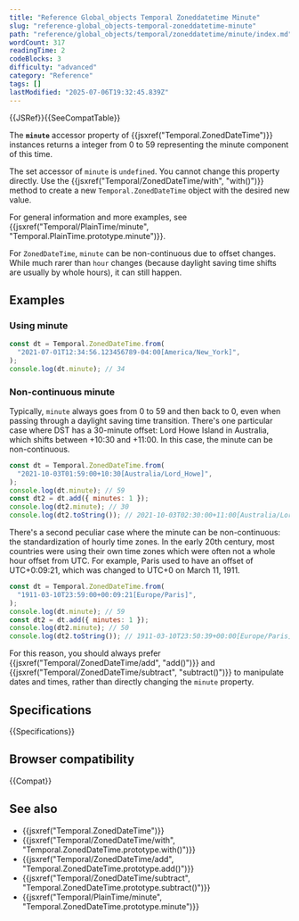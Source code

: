 ```yaml
---
title: "Reference Global_objects Temporal Zoneddatetime Minute"
slug: "reference-global_objects-temporal-zoneddatetime-minute"
path: "reference/global_objects/temporal/zoneddatetime/minute/index.md"
wordCount: 317
readingTime: 2
codeBlocks: 3
difficulty: "advanced"
category: "Reference"
tags: []
lastModified: "2025-07-06T19:32:45.839Z"
---
```



{{JSRef}}{{SeeCompatTable}}

The **`minute`** accessor property of {{jsxref("Temporal.ZonedDateTime")}} instances returns a integer from 0 to 59 representing the minute component of this time.

The set accessor of `minute` is `undefined`. You cannot change this property directly. Use the {{jsxref("Temporal/ZonedDateTime/with", "with()")}} method to create a new `Temporal.ZonedDateTime` object with the desired new value.

For general information and more examples, see {{jsxref("Temporal/PlainTime/minute", "Temporal.PlainTime.prototype.minute")}}.

For `ZonedDateTime`, `minute` can be non-continuous due to offset changes. While much rarer than `hour` changes (because daylight saving time shifts are usually by whole hours), it can still happen.

## Examples

### Using minute

```js
const dt = Temporal.ZonedDateTime.from(
  "2021-07-01T12:34:56.123456789-04:00[America/New_York]",
);
console.log(dt.minute); // 34
```

### Non-continuous minute

Typically, `minute` always goes from 0 to 59 and then back to 0, even when passing through a daylight saving time transition. There's one particular case where DST has a 30-minute offset: Lord Howe Island in Australia, which shifts between +10:30 and +11:00. In this case, the minute can be non-continuous.

```js
const dt = Temporal.ZonedDateTime.from(
  "2021-10-03T01:59:00+10:30[Australia/Lord_Howe]",
);
console.log(dt.minute); // 59
const dt2 = dt.add({ minutes: 1 });
console.log(dt2.minute); // 30
console.log(dt2.toString()); // 2021-10-03T02:30:00+11:00[Australia/Lord_Howe]
```

There's a second peculiar case where the minute can be non-continuous: the standardization of hourly time zones. In the early 20th century, most countries were using their own time zones which were often not a whole hour offset from UTC. For example, Paris used to have an offset of UTC+0:09:21, which was changed to UTC+0 on March 11, 1911.

```js
const dt = Temporal.ZonedDateTime.from(
  "1911-03-10T23:59:00+00:09:21[Europe/Paris]",
);
console.log(dt.minute); // 59
const dt2 = dt.add({ minutes: 1 });
console.log(dt2.minute); // 50
console.log(dt2.toString()); // 1911-03-10T23:50:39+00:00[Europe/Paris]
```

For this reason, you should always prefer {{jsxref("Temporal/ZonedDateTime/add", "add()")}} and {{jsxref("Temporal/ZonedDateTime/subtract", "subtract()")}} to manipulate dates and times, rather than directly changing the `minute` property.

## Specifications

{{Specifications}}

## Browser compatibility

{{Compat}}

## See also

- {{jsxref("Temporal.ZonedDateTime")}}
- {{jsxref("Temporal/ZonedDateTime/with", "Temporal.ZonedDateTime.prototype.with()")}}
- {{jsxref("Temporal/ZonedDateTime/add", "Temporal.ZonedDateTime.prototype.add()")}}
- {{jsxref("Temporal/ZonedDateTime/subtract", "Temporal.ZonedDateTime.prototype.subtract()")}}
- {{jsxref("Temporal/PlainTime/minute", "Temporal.ZonedDateTime.prototype.minute")}}
